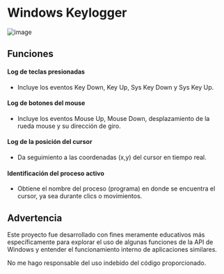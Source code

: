 # Windows Keylogger

![image](https://github.com/user-attachments/assets/b755e502-270e-492c-97bb-64d23ad51e31)

## Funciones

#### Log de teclas presionadas

- Incluye los eventos Key Down, Key Up, Sys Key Down y Sys Key Up.

#### Log de botones del mouse

- Incluye los eventos Mouse Up, Mouse Down, desplazamiento de la rueda mouse y su dirección de giro.

#### Log de la posición del cursor

- Da seguimiento a las coordenadas (x,y) del cursor en tiempo real.

#### Identificación del proceso activo

- Obtiene el nombre del proceso (programa) en donde se encuentra el cursor, ya sea durante clics o movimientos.

## Advertencia

Este proyecto fue desarrollado con fines meramente educativos más específicamente para explorar el uso de algunas funciones de la API de Windows y entender el funcionamiento interno de aplicaciones similares. 

No me hago responsable del uso indebido del código proporcionado.
